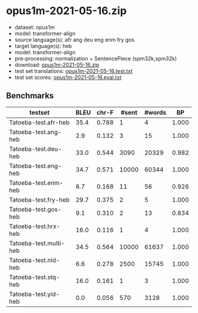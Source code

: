 # opus1m-2021-05-16.zip

* dataset: opus1m
* model: transformer-align
* source language(s): afr ang deu eng enm fry gos
* target language(s): heb
* model: transformer-align
* pre-processing: normalization + SentencePiece (spm32k,spm32k)
* download: [opus1m-2021-05-16.zip](https://object.pouta.csc.fi/Tatoeba-MT-models/gmw-heb/opus1m-2021-05-16.zip)
* test set translations: [opus1m-2021-05-16.test.txt](https://object.pouta.csc.fi/Tatoeba-MT-models/gmw-heb/opus1m-2021-05-16.test.txt)
* test set scores: [opus1m-2021-05-16.eval.txt](https://object.pouta.csc.fi/Tatoeba-MT-models/gmw-heb/opus1m-2021-05-16.eval.txt)

## Benchmarks

| testset | BLEU  | chr-F | #sent | #words | BP |
|---------|-------|-------|-------|--------|----|
| Tatoeba-test.afr-heb 	| 35.4 	| 0.788 	| 1 	| 4 	| 1.000 |
| Tatoeba-test.ang-heb 	| 2.9 	| 0.132 	| 3 	| 15 	| 1.000 |
| Tatoeba-test.deu-heb 	| 33.0 	| 0.544 	| 3090 	| 20329 	| 0.982 |
| Tatoeba-test.eng-heb 	| 34.7 	| 0.571 	| 10000 	| 60344 	| 1.000 |
| Tatoeba-test.enm-heb 	| 8.7 	| 0.168 	| 11 	| 56 	| 0.926 |
| Tatoeba-test.fry-heb 	| 29.7 	| 0.375 	| 2 	| 5 	| 1.000 |
| Tatoeba-test.gos-heb 	| 9.1 	| 0.310 	| 2 	| 13 	| 0.834 |
| Tatoeba-test.hrx-heb 	| 16.0 	| 0.116 	| 1 	| 4 	| 1.000 |
| Tatoeba-test.multi-heb 	| 34.5 	| 0.564 	| 10000 	| 61637 	| 1.000 |
| Tatoeba-test.nld-heb 	| 6.6 	| 0.278 	| 2500 	| 15745 	| 1.000 |
| Tatoeba-test.stq-heb 	| 16.0 	| 0.161 	| 1 	| 3 	| 1.000 |
| Tatoeba-test.yid-heb 	| 0.0 	| 0.056 	| 570 	| 3128 	| 1.000 |

